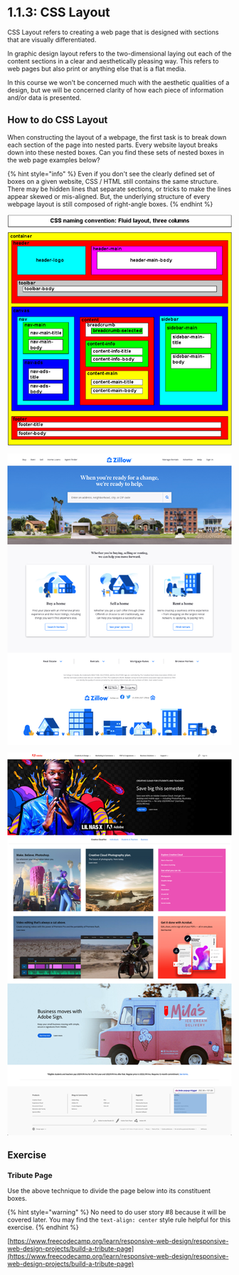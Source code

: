 # 1.1.3: CSS Layout

CSS Layout refers to creating a web page that is designed with sections that are visually differentiated.

In graphic design layout refers to the two-dimensional laying out each of the content sections in a clear and aesthetically pleasing way. This refers to web pages but also print or anything else that is a flat media.

In this course we won't be concerned much with the aesthetic qualities of a design, but we will be concerned clarity of how each piece of information and/or data is presented.

## How to do CSS Layout

When constructing the layout of a webpage, the first task is to break down each section of the page into nested parts. Every website layout breaks down into these nested boxes. Can you find these sets of nested boxes in the web page examples below?

{% hint style="info" %}
Even if you don't see the clearly defined set of boxes on a given website, CSS / HTML still contains the same structure. There may be hidden lines that separate sections, or tricks to make the lines appear skewed or mis-aligned. But, the underlying structure of every webpage layout is still composed of right-angle boxes.
{% endhint %}

![](../../.gitbook/assets/layout.gif)

![](../../.gitbook/assets/zillow-desk.png)

![](../../.gitbook/assets/adobe.com.png)

## Exercise

### Tribute Page

Use the above technique to divide the page below into its constituent boxes.

{% hint style="warning" %}
No need to do user story \#8 because it will be covered later. You may find the `text-align: center` style rule helpful for this exercise.
{% endhint %}

[https://www.freecodecamp.org/learn/responsive-web-design/responsive-web-design-projects/build-a-tribute-page](https://www.freecodecamp.org/learn/responsive-web-design/responsive-web-design-projects/build-a-tribute-page)


